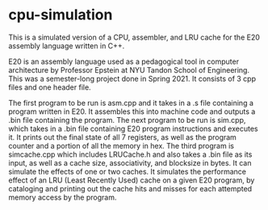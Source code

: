 # cpu-simulation
This is a simulated version of a CPU, assembler, and LRU cache for the E20 assembly language written in C++.

E20 is an assembly language used as a pedagogical tool in computer architecture by Professor Epstein at NYU Tandon School of Engineering. 
This was a semester-long project done in Spring 2021. It consists of 3 cpp files and one header file. 

The first program to be run is asm.cpp and it takes in a .s file containing a program written in E20. It assembles this into machine code and outputs a .bin file containing
the program. The next program to be run is sim.cpp, which takes in a .bin file containing E20 program instructions and executes it. It prints out the final state of all 7 
registers, as well as the program counter and a portion of all the memory in hex. The third program is simcache.cpp which includes LRUCache.h and also takes a .bin file as its 
input, as well as a cache size, associativity, and blocksize in bytes. It can simulate the effects of one or two caches. It simulates the performance effect of an LRU (Least
Recently Used) cache on a given E20 program, by cataloging and printing out the cache hits and misses for each attempted memory access by the program.
